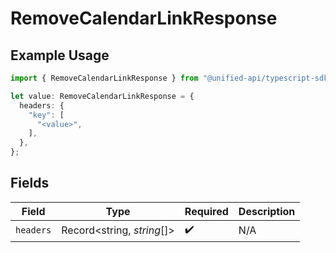# RemoveCalendarLinkResponse

## Example Usage

```typescript
import { RemoveCalendarLinkResponse } from "@unified-api/typescript-sdk/sdk/models/operations";

let value: RemoveCalendarLinkResponse = {
  headers: {
    "key": [
      "<value>",
    ],
  },
};
```

## Fields

| Field                      | Type                       | Required                   | Description                |
| -------------------------- | -------------------------- | -------------------------- | -------------------------- |
| `headers`                  | Record<string, *string*[]> | :heavy_check_mark:         | N/A                        |